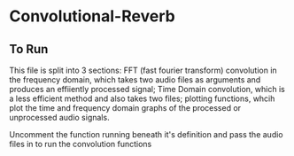 # Convolutional-Reverb

## To Run

This file is split into 3 sections: FFT (fast fourier transform) convolution in the frequency domain, which takes two audio files as arguments and produces an effiiently processed signal; Time Domain convolution, which is a less efficient method and also takes two files; plotting functions, whcih plot the time and frequency domain graphs of the processed or unprocessed audio signals.

Uncomment the function running beneath it's definition and pass the audio files in to run the convolution functions

